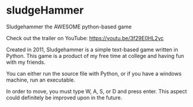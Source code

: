  # sludgeHammer
Sludgehammer the AWESOME python-based game

Check out the trailer on YouTube: https://youtu.be/3f29E0HL2yc

Created in 2011, Sludgehammer is a simple text-based game written in Python. This game is a product of my free time at college and having fun with my friends.

You can either run the source file with Python, or if you have a windows machine, run an executable.

In order to move, you must type W, A, S, or D and press enter. This aspect could definitely be improved upon in the future.

